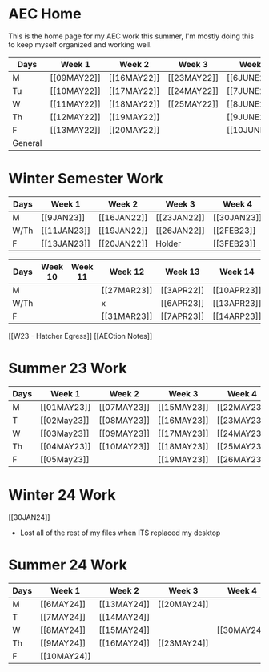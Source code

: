 # AEC Home
This is the home page for my AEC work this summer, I'm mostly doing this to keep myself organized and working well. 

| Days    | Week 1      | Week 2      | Week 3      | Week 5       | Week 6       | Week 7       | Week 8       | Week 9      | Week 10      |
| ------- | ----------- | ----------- | ----------- | ------------ | ------------ | ------------ | ------------ | ----------- | ------------ |
| M       | [[09MAY22]] | [[16MAY22]] | [[23MAY22]] | [[6JUNE22]]  | [[13JUNE22]] | [[20JUNE22]] | [[28JUNE22]] |             | [[11JULY22]] |
| Tu      | [[10MAY22]] | [[17MAY22]] | [[24MAY22]] | [[7JUNE22]]  | [[14JUNE22]] | [[21JUNE22]] | [[29JUNE22]] |             | [[12JULY22]] | 
| W       | [[11MAY22]] | [[18MAY22]] | [[25MAY22]] | [[8JUNE22]]  | [[15JUNE22]] | [[22JUNE22]] | [[30JUNE22]] |             |              |
| Th      | [[12MAY22]] | [[19MAY22]] |             | [[9JUNE22]]  | [[16JUNE22]] | [[23JUNE22]] |              | [[7JULY22]] |              |
| F       | [[13MAY22]] | [[20MAY22]] |             | [[10JUNE22]] | [[17JUNE22]] |              |              | [[8JULY22]] |              |
| General |             |             |             |              |              |              |              |             |              |

# Winter Semester Work
| Days | Week 1      | Week 2      | Week 3      | Week 4      | Week 5     | Week 6      | Week 7      | Week 9      | Week 10     |         |
| ---- | ----------- | ----------- | ----------- | ----------- | ---------- | ----------- | ----------- | ----------- | ----------- | ------- |
| M    | [[9JAN23]]  | [[16JAN22]] | [[23JAN22]] | [[30JAN23]] | [[6FEB23]] | [[13FEB23]] | [[20FEB23]] | [[6MAR23]]  | [[13MAR23]] | [[20MAR23]] | 
| W/Th | [[11JAN23]] | [[19JAN22]] | [[26JAN22]] | [[2FEB23]]  | [[9FEB23]] | [[16FEB23]] | [[23FEB23]] | [[10MAR23]] | [[16MAR23]] | [[23MAR23]]        |
| F    | [[13JAN23]] | [[20JAN22]] | Holder      | [[3FEB23]]  | Holder     |             |             |             |             |         |

| Days | Week 10 | Week 11 | Week 12     | Week 13    | Week 14     | Week 15     | Week 16     |
| ---- | ------- | ------- | ----------- | ---------- | ----------- | ----------- | ----------- |
| M    |         |         | [[27MAR23]] | [[3APR22]] | [[10APR23]] | [[17APR23]] | [[25APR23]] |
| W/Th |         |         | x           | [[6APR23]] | [[13APR23]] | [[20APR23]] | [[27APR23]] |
| F    |         |         | [[31MAR23]] | [[7APR23]] | [[14ARP23]] |             | [[28APR23]] | 
[[W23 - Hatcher Egress]]
[[AECtion Notes]]

# Summer 23 Work
| Days | Week 1      | Week 2      | Week 3      | Week 4      |
| ---- | ----------- | ----------- | ----------- | ----------- |
| M    | [[01MAY23]] | [[07MAY23]] | [[15MAY23]] | [[22MAY23]] |
| T    | [[02May23]] | [[08MAY23]] | [[16MAY23]] | [[23MAY23]] |
| W    | [[03May23]] | [[09MAY23]] | [[17MAY23]] | [[24MAY23]] |
| Th   | [[04MAY23]] | [[10MAY23]] | [[18MAY23]] | [[25MAY23]] |
| F    | [[05May23]] |             | [[19MAY23]] | [[26MAY23]] |

# Winter 24 Work
[[30JAN24]]
- Lost all of the rest of my files when ITS replaced my desktop

# Summer 24 Work

| Days | Week 1      | Week 2      | **Week 3**  | Week 4      | Week 6      | Week 7      | Week 8      | Week 10     | Week 11      | Week 12      |
| ---- | ----------- | ----------- | ----------- | ----------- | ----------- | ----------- | ----------- | ----------- | ------------ | ------------ |
| M    | [[6MAY24]]  | [[13MAY24]] | [[20MAY24]] |             | [[10JUN24]] | [[17JUN24]] | [[24JUN24]] | [[8JUL24]]  | [[15JULY24]] | [[22JULY24]] |
| T    | [[7MAY24]]  | [[14MAY24]] |             |             |             | [[18JUN24]] | [[25JUN24]] | [[9JUL24]]  | [[16JULY24]] | [[23JULY24]] |
| W    | [[8MAY24]]  | [[15MAY24]] |             | [[30MAY24]] |             | [[19JUN24]] | [[26JUN24]] | Sick        | [[17JULY24]] |              |
| Th   | [[9MAY24]]  | [[16MAY24]] | [[23MAY24]] |             |             | [[20JUN24]] | Off         | [[11JUL24]] | [[18JULY24]] |              |
| F    | [[10MAY24]] |             |             |             |             | [[21JUN24]] | Off         | [[12JUL24]] | [[19JULY24]] |              |
